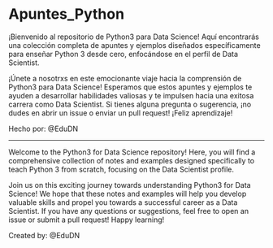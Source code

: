 # Apuntes_Python
¡Bienvenido al repositorio de Python3 para Data Science! Aquí encontrarás una colección completa de apuntes y ejemplos diseñados específicamente para enseñar Python 3 desde cero, enfocándose en el perfil de Data Scientist.

¡Únete a nosotrxs en este emocionante viaje hacia la comprensión de Python3 para Data Science! Esperamos que estos apuntes y ejemplos te ayuden a desarrollar habilidades valiosas y te impulsen hacia una exitosa carrera como Data Scientist. Si tienes alguna pregunta o sugerencia, ¡no dudes en abrir un issue o enviar un pull request! ¡Feliz aprendizaje! 

Hecho por: @EduDN

--------------------------------------------------------------------------------------

Welcome to the Python3 for Data Science repository! Here, you will find a comprehensive collection of notes and examples designed specifically to teach Python 3 from scratch, focusing on the Data Scientist profile.

Join us on this exciting journey towards understanding Python3 for Data Science! We hope that these notes and examples will help you develop valuable skills and propel you towards a successful career as a Data Scientist. If you have any questions or suggestions, feel free to open an issue or submit a pull request! Happy learning!

Created by: @EduDN
